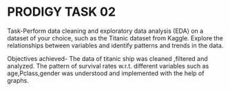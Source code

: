 # PRODIGY TASK 02
Task-Perform data cleaning and exploratory data analysis (EDA) on a dataset of your choice, such as the Titanic dataset from Kaggle. Explore the relationships between variables and identify patterns and trends in the data.

Objectives achieved- The data of titanic ship was cleaned ,filtered and analyzed. The pattern of survival rates w.r.t. different variables such as age,Pclass,gender was understood and implemented with the help of graphs.
